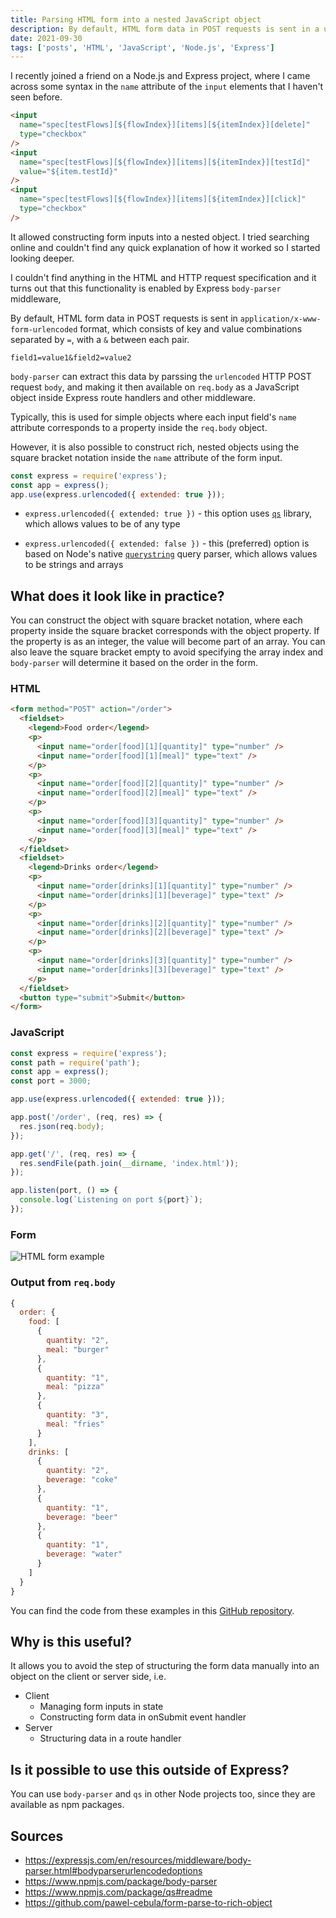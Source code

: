```yaml
---
title: Parsing HTML form into a nested JavaScript object
description: By default, HTML form data in POST requests is sent in a urlencoded format. body-parser Express middleware allows creating structured objects using square bracket notation syntax in the name attribute of HTML form inputs. This allows you to avoid the step of structuring the form data manually into an object on the client or server side.
date: 2021-09-30
tags: ['posts', 'HTML', 'JavaScript', 'Node.js', 'Express']
---
```


I recently joined a friend on a Node.js and Express project, where I came across some syntax in the `name` attribute of the `input` elements that I haven't seen before.

```html
<input
  name="spec[testFlows][${flowIndex}][items][${itemIndex}][delete]"
  type="checkbox"
/>
<input
  name="spec[testFlows][${flowIndex}][items][${itemIndex}][testId]"
  value="${item.testId}"
/>
<input
  name="spec[testFlows][${flowIndex}][items][${itemIndex}][click]"
  type="checkbox"
/>
```

It allowed constructing form inputs into a nested object. I tried searching online and couldn't find any quick explanation of how it worked so I started looking deeper.

I couldn't find anything in the HTML and HTTP request specification and it turns out that this functionality is enabled by Express `body-parser` middleware,

By default, HTML form data in POST requests is sent in `application/x-www-form-urlencoded` format, which consists of key and value combinations separated by `=`, with a `&` between each pair.

```plain text
field1=value1&field2=value2
```

`body-parser` can extract this data by parssing the `urlencoded` HTTP POST request `body`, and making it then available on `req.body` as a JavaScript object inside Express route handlers and other middleware.

Typically, this is used for simple objects where each input field's `name` attribute corresponds to a property inside the `req.body` object.

However, it is also possible to construct rich, nested objects using the square bracket notation inside the `name` attribute of the form input.

```javascript
const express = require('express');
const app = express();
app.use(express.urlencoded({ extended: true }));
```

- `express.urlencoded({ extended: true })` - this option uses [`qs`](https://www.npmjs.com/package/qs#readme) library, which allows values to be of any type

- `express.urlencoded({ extended: false })` - this (preferred) option is based on Node's native [`querystring`](https://nodejs.org/api/querystring.html) query parser, which allows values to be strings and arrays

## What does it look like in practice?

You can construct the object with square bracket notation, where each property inside the square bracket corresponds with the object property. If the property is as an integer, the value will become part of an array. You can also leave the square bracket empty to avoid specifying the array index and `body-parser` will determine it based on the order in the form.

### HTML

```html
<form method="POST" action="/order">
  <fieldset>
    <legend>Food order</legend>
    <p>
      <input name="order[food][1][quantity]" type="number" />
      <input name="order[food][1][meal]" type="text" />
    </p>
    <p>
      <input name="order[food][2][quantity]" type="number" />
      <input name="order[food][2][meal]" type="text" />
    </p>
    <p>
      <input name="order[food][3][quantity]" type="number" />
      <input name="order[food][3][meal]" type="text" />
    </p>
  </fieldset>
  <fieldset>
    <legend>Drinks order</legend>
    <p>
      <input name="order[drinks][1][quantity]" type="number" />
      <input name="order[drinks][1][beverage]" type="text" />
    </p>
    <p>
      <input name="order[drinks][2][quantity]" type="number" />
      <input name="order[drinks][2][beverage]" type="text" />
    </p>
    <p>
      <input name="order[drinks][3][quantity]" type="number" />
      <input name="order[drinks][3][beverage]" type="text" />
    </p>
  </fieldset>
  <button type="submit">Submit</button>
</form>
```

### JavaScript

```javascript
const express = require('express');
const path = require('path');
const app = express();
const port = 3000;

app.use(express.urlencoded({ extended: true }));

app.post('/order', (req, res) => {
  res.json(req.body);
});

app.get('/', (req, res) => {
  res.sendFile(path.join(__dirname, 'index.html'));
});

app.listen(port, () => {
  console.log(`Listening on port ${port}`);
});
```

### Form

![HTML form example](https://firebasestorage.googleapis.com/v0/b/firescript-577a2.appspot.com/o/imgs%2Fapp%2Fpawel%2FPK5BQUU3C7.png?alt=media&token=e164a2b7-bf77-4baa-bcfd-5192f45fde52)

### Output from `req.body`

```javascript
{
  order: {
    food: [
      {
        quantity: "2",
        meal: "burger"
      },
      {
        quantity: "1",
        meal: "pizza"
      },
      {
        quantity: "3",
        meal: "fries"
      }
    ],
    drinks: [
      {
        quantity: "2",
        beverage: "coke"
      },
      {
        quantity: "1",
        beverage: "beer"
      },
      {
        quantity: "1",
        beverage: "water"
      }
    ]
  }
}
```

You can find the code from these examples in this [GitHub repository](https://github.com/pawel-cebula/form-parse-to-rich-object).

## Why is this useful?

It allows you to avoid the step of structuring the form data manually into an object on the client or server side, i.e.

- Client
  - Managing form inputs in state
  - Constructing form data in onSubmit event handler
- Server
  - Structuring data in a route handler

## Is it possible to use this outside of Express?

You can use `body-parser` and `qs` in other Node projects too, since they are available as npm packages.

## Sources

- <https://expressjs.com/en/resources/middleware/body-parser.html#bodyparserurlencodedoptions>
- <https://www.npmjs.com/package/body-parser>
- <https://www.npmjs.com/package/qs#readme>
- <https://github.com/pawel-cebula/form-parse-to-rich-object>
